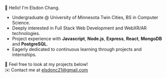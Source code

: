 👋 Hello! I'm Elsdon Chang.<br>
<ul>
    <li>Undergraduate @ University of Minnesota Twin Cities, BS in Computer Science.</li>
    <li>Deeply interested in Full Stack Web Development and WebXR/AR technologies.</li>
    <li>Project experience with <strong>Javascript</strong>, <strong>Node.js</strong>, <strong>Express</strong>, <strong>React</strong>, <strong>MongoDB</strong> and <strong>PostgreSQL</strong>.</li>
    <li>Eagerly dedicated to continuous learning through projects and internships.</li>
</ul>

🚀 Feel free to look at my projects below!<br>
✉️ Contact me at elsdonc21@gmail.com
